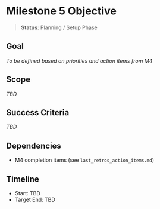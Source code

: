 # Milestone 5 Objective

> **Status**: Planning / Setup Phase

## Goal
_To be defined based on priorities and action items from M4_

## Scope
_TBD_

## Success Criteria
_TBD_

## Dependencies
- M4 completion items (see `last_retros_action_items.md`)

## Timeline
- Start: TBD
- Target End: TBD

